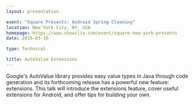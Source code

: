 ```yaml
---
layout: presentation

event: "Square Presents: Android Spring Cleaning"
location: New York City, NY, USA
homepage: https://www.showclix.com/event/square-new-york-presents
date: 2016-03-10

type: Technical

title: AutoValue Extensions
---
```


Google's AutoValue library provides easy value types in Java through code generation and its forthcoming release has a powerful new feature: extensions. This talk will introduce the extensions feature, cover useful extensions for Android, and offer tips for building your own.
